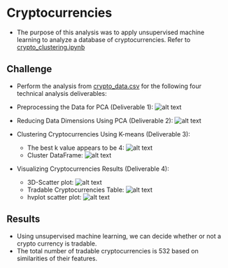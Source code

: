 # Cryptocurrencies
- The purpose of this analysis was to apply unsupervised machine learning to analyze a database of cryptocurrencies. Refer to [crypto_clustering.ipynb](../main/crypto_clustering.ipynb)

## Challenge
- Perform the analysis from [crypto_data.csv](../main//Resources/crypto_data.csv) for the following four technical analysis deliverables:
- Preprocessing the Data for PCA (Deliverable 1):
  ![alt text](../main/Deliverable1.png) 

- Reducing Data Dimensions Using PCA (Deliverable 2):
   ![alt text](../main/Deliverable2.png) 

- Clustering Cryptocurrencies Using K-means (Deliverable 3):
  - The best k value appears to be 4:
   ![alt text](../main/Deliverable3_Elbow.png) 
  - Cluster DataFrame:
   ![alt text](../main/Deliverable3_KMeans.png) 

- Visualizing Cryptocurrencies Results (Deliverable 4):
  - 3D-Scatter plot:
   ![alt text](../main/Deliverable4_3Dplot.png) 
  - Tradable Cryptocurrencies Table:
   ![alt text](../main/Deliverable4_table.png) 
  - hvplot scatter plot:
   ![alt text](../main/Deliverable4_hvplot.png) 
   
 ## Results
 - Using unsupervised machine learning, we can decide whether or not a crypto currency is tradable.
 - The total number of tradable cryptocurrencies is 532 based on similarities of their features.
   
